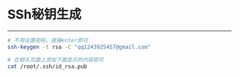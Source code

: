# SSh秘钥生成
***

```sh
# 不用设置密码，直接enter即可
ssh-keygen -t rsa -C "qq1243925457@gmail.com"

# 在相关页面上添加下面显示的内容即可
cat /root/.ssh/id_rsa.pub
```